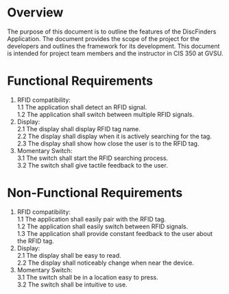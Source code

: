 # Overview

The purpose of this document is to outline the features of the DiscFinders Application. The document provides the scope of the project for the developers and outlines the framework for its development. This document is intended for project team members and the instructor in CIS 350 at GVSU. 

# Functional Requirements
1. RFID compatibility:  
    1.1 The application shall detect an RFID signal.  
    1.2 The application shall switch between multiple RFID signals.
2. Display:  
    2.1 The display shall display RFID tag name.  
    2.2 The display shall display when it is actively searching for the tag.  
    2.3 The display shall show how close the user is to the RFID tag.
3. Momentary Switch:  
    3.1 The switch shall start the RFID searching process.  
    3.2 The switch shall give tactile feedback to the user.

# Non-Functional Requirements
1. RFID compatibility:  
    1.1 The application shall easily pair with the RFID tag.  
    1.2 The application shall easily switch between RFID signals.  
    1.3 The application shall provide constant feedback to the user about the RFID tag.   
2. Display:  
    2.1 The display shall be easy to read.  
    2.2 The display shall noticeably change when near the device.  
3. Momentary Switch:  
    3.1 The switch shall be in a location easy to press.  
    3.2 The switch shall be intuitive to use.  
